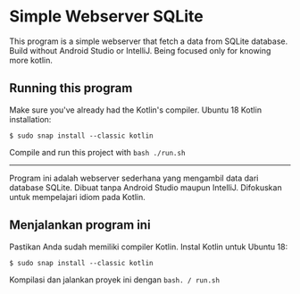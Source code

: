 # Simple Webserver SQLite

This program is a simple webserver that fetch a data from SQLite database. Build without Android Studio or IntelliJ. Being focused only for knowing more kotlin.

## Running this program

Make sure you've already had the Kotlin's compiler.
Ubuntu 18 Kotlin installation:

`$ sudo snap install --classic kotlin`

Compile and run this project with `bash ./run.sh`

---

Program ini adalah webserver sederhana yang mengambil data dari database SQLite. Dibuat tanpa Android Studio maupun IntelliJ. Difokuskan untuk mempelajari idiom pada Kotlin.

## Menjalankan program ini

Pastikan Anda sudah memiliki compiler Kotlin.
Instal Kotlin untuk Ubuntu 18:

`$ sudo snap install --classic kotlin`

Kompilasi dan jalankan proyek ini dengan `bash. / run.sh`
